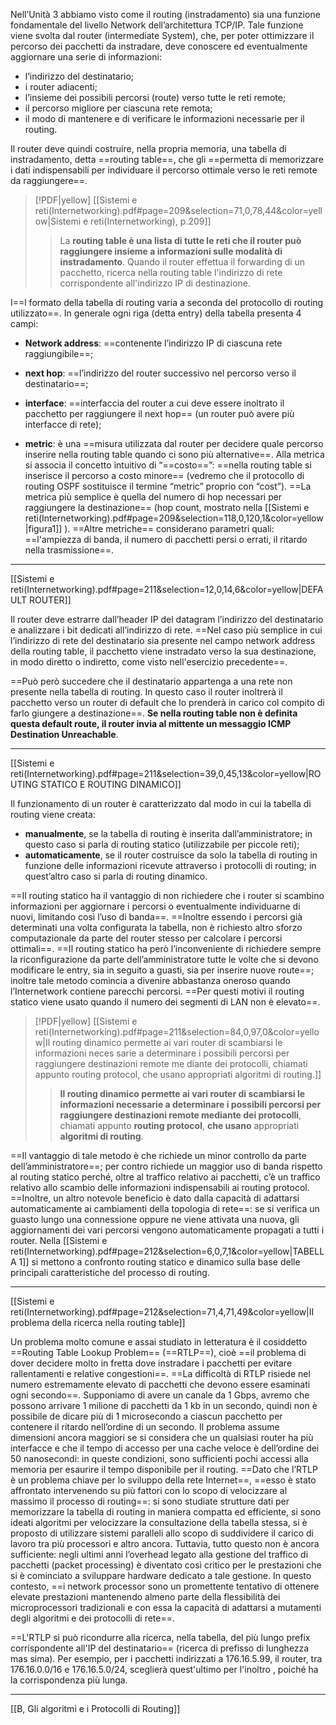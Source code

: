 Nell’Unità 3 abbiamo visto come il routing (instradamento) sia una funzione fondamentale del livello Network dell’architettura TCP/IP. Tale funzione viene svolta dal router (intermediate System), che, per poter ottimizzare il percorso dei pacchetti da instradare, deve conoscere ed eventualmente aggiornare una serie di informazioni:
- l’indirizzo del destinatario;
- i router adiacenti; 
- l’insieme dei possibili percorsi (route) verso tutte le reti remote;
- il percorso migliore per ciascuna rete remota; 
- il modo di mantenere e di verificare le informazioni necessarie per il routing.

Il router deve quindi costruire, nella propria memoria, una tabella di instradamento, detta ==routing table==, che gli ==permetta di memorizzare i dati indispensabili per individuare il percorso ottimale verso le reti remote da raggiungere==.

> [!PDF|yellow] [[Sistemi e reti(Internetworking).pdf#page=209&selection=71,0,78,44&color=yellow|Sistemi e reti(Internetworking), p.209]]
> > La **routing table è una lista di tutte le reti che il router può raggiungere insieme a informazioni sulle modalità di instradamento**. Quando il router effettua il forwarding di un pacchetto, ricerca nella routing table l'indirizzo di rete corrispondente all'indirizzo IP di destinazione.
> 

I==l formato della tabella di routing varia a seconda del protocollo di routing utilizzato==. In generale ogni riga (detta entry) della tabella presenta 4 campi:

- **Network address**: ==contenente l’indirizzo IP di ciascuna rete raggiungibile==;

- **next hop**: ==l’indirizzo del router successivo nel percorso verso il destinatario==;

- **interface**: ==interfaccia del router a cui deve essere inoltrato il pacchetto per raggiungere il next hop== (un router può avere più interfacce di rete);

- **metric**: è una ==misura utilizzata dal router per decidere quale percorso inserire nella routing table quando ci sono più alternative==. Alla metrica si associa il concetto intuitivo di “==costo==”: ==nella routing table si inserisce il percorso a costo minore== (vedremo che il protocollo di routing OSPF sostituisce il termine “metric” proprio con “cost”). ==La metrica più semplice è quella del numero di hop necessari per raggiungere la destinazione== (hop count, mostrato nella [[Sistemi e reti(Internetworking).pdf#page=209&selection=118,0,120,1&color=yellow|figura1]] ). ==Altre metriche== considerano parametri quali: ==l'ampiezza di banda, il numero di pacchetti persi o errati, il ritardo nella trasmissione==.

---
[[Sistemi e reti(Internetworking).pdf#page=211&selection=12,0,14,6&color=yellow|DEFAULT ROUTER]]

Il router deve estrarre dall’header IP del datagram l’indirizzo del destinatario e analizzare i bit dedicati all’indirizzo di rete. ==Nel caso più semplice in cui l’indirizzo di rete del destinatario sia presente nel campo network address della routing table, il pacchetto viene instradato verso la sua destinazione, in modo diretto o indiretto, come visto nell'esercizio precedente==.

==Può però succedere che il destinatario appartenga a una rete non presente nella tabella di routing. In questo caso il router inoltrerà il pacchetto verso un router di default che lo prenderà in carico col compito di farlo giungere a destinazione==. **Se nella routing table non è definita questa default route, il router invia al mittente un messaggio ICMP Destination Unreachable**.

---
[[Sistemi e reti(Internetworking).pdf#page=211&selection=39,0,45,13&color=yellow|ROUTING STATICO E ROUTING DINAMICO]]

Il funzionamento di un router è caratterizzato dal modo in cui la tabella di routing viene creata:
- **manualmente**, se la tabella di routing è inserita dall’amministratore; in questo caso si parla di routing statico (utilizzabile per piccole reti);
- **automaticamente**, se il router costruisce da solo la tabella di routing in funzione delle informazioni ricevute attraverso i protocolli di routing; in quest’altro caso si parla di routing dinamico.

==Il routing statico ha il vantaggio di non richiedere che i router si scambino informazioni per aggiornare i percorsi o eventualmente individuarne di nuovi, limitando così l’uso di banda==. ==Inoltre essendo i percorsi già determinati una volta configurata la tabella, non è richiesto altro sforzo computazionale da parte del router stesso per calcolare i percorsi ottimali==. ==Il routing statico ha però l’inconveniente di richiedere sempre la riconfigurazione da parte dell’amministratore tutte le volte che si devono modificare le entry, sia in seguito a guasti, sia per inserire nuove route==; inoltre tale metodo comincia a divenire abbastanza oneroso quando l’Internetwork contiene parecchi percorsi. ==Per questi motivi il routing statico viene usato quando il numero dei segmenti di LAN non è elevato==.

> [!PDF|yellow] [[Sistemi e reti(Internetworking).pdf#page=211&selection=84,0,97,0&color=yellow|Il routing dinamico permette ai vari router di scambiarsi le informazioni neces sarie a determinare i possibili percorsi per raggiungere destinazioni remote me diante dei protocolli, chiamati appunto routing protocol, che usano appropriati algoritmi di routing.]]
> > **Il routing dinamico permette ai vari router di scambiarsi le informazioni necessarie a determinare i possibili percorsi per raggiungere destinazioni remote mediante dei protocolli**, chiamati appunto **routing protocol**, **che usano** appropriati **algoritmi di routing**.
>
> 

==Il vantaggio di tale metodo è che richiede un minor controllo da parte dell’amministratore==; per contro richiede un maggior uso di banda rispetto al routing statico perché, oltre al traffico relativo ai pacchetti, c’è un traffico relativo allo scambio delle informazioni indispensabili ai routing protocol. ==Inoltre, un altro notevole beneficio è dato dalla capacità di adattarsi automaticamente ai cambiamenti della topologia di rete==: se si verifica un guasto lungo una connessione oppure ne viene attivata una nuova, gli aggiornamenti dei vari percorsi vengono automaticamente propagati a tutti i router.
Nella [[Sistemi e reti(Internetworking).pdf#page=212&selection=6,0,7,1&color=yellow|TABELLA 1]] si mettono a confronto routing statico e dinamico sulla base delle principali caratteristiche del processo di routing.

---
[[Sistemi e reti(Internetworking).pdf#page=212&selection=71,4,71,49&color=yellow|II problema della ricerca nella routing table]]

Un problema molto comune e assai studiato in letteratura è il cosiddetto ==Routing Table Lookup Problem== (==RTLP==), cioè ==il problema di dover decidere molto in fretta dove instradare i pacchetti per evitare rallentamenti e relative congestioni==. ==La difficoltà di RTLP risiede nel numero estremamente elevato di pacchetti che devono essere esaminati ogni secondo==. Supponiamo di avere un canale da 1 Gbps, avremo che possono arrivare 1 milione di pacchetti da 1 kb in un secondo, quindi non è possibile de dicare più di 1 microsecondo a ciascun pacchetto per contenere il ritardo nell’ordine di un secondo. Il problema assume dimensioni ancora maggiori se si considera che un qualsiasi router ha più interfacce e che il tempo di accesso per una cache veloce è dell’ordine dei 50 nanosecondi: in queste condizioni, sono sufficienti pochi accessi alla memoria per esaurire il tempo disponibile per il routing. ==Dato che l’RTLP è un problema chiave per lo sviluppo della rete Internet==, ==esso è stato affrontato intervenendo su più fattori con lo scopo di velocizzare al massimo il processo di routing==: si sono studiate strutture dati per memorizzare la tabella di routing in maniera compatta ed efficiente, si sono ideati algoritmi per velocizzare la consultazione della tabella stessa, si è proposto di utilizzare sistemi paralleli allo scopo di suddividere il carico di lavoro tra più processori e altro ancora. Tuttavia, tutto questo non è ancora sufficiente: negli ultimi anni l’overhead legato alla gestione del traffico di pacchetti (packet processing) è diventato così critico per le prestazioni che si è cominciato a sviluppare hardware dedicato a tale gestione. In questo contesto, ==i network processor sono un promettente tentativo di ottenere elevate prestazioni mantenendo almeno parte della flessibilità dei microprocessori tradizionali e con essa la capacità di adattarsi a mutamenti degli algoritmi e dei protocolli di rete==.

==L'RTLP si può ricondurre alla ricerca, nella tabella, del più lungo prefix corrispondente all'IP del destinatario== (ricerca di prefisso di lunghezza mas sima). Per esempio, per i pacchetti indirizzati a 176.16.5.99, il router, tra 176.16.0.0/16 e 176.16.5.0/24, sceglierà quest'ultimo per l'inoltro , poiché ha la corrispondenza più lunga.

---
[[B, Gli algoritmi e i Protocolli di Routing]]